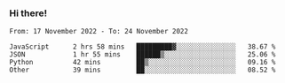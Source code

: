 ### Hi there!

<!--START_SECTION:waka-->

```text
From: 17 November 2022 - To: 24 November 2022

JavaScript      2 hrs 58 mins   █████████▓░░░░░░░░░░░░░░░   38.67 %
JSON            1 hr 55 mins    ██████▒░░░░░░░░░░░░░░░░░░   25.06 %
Python          42 mins         ██▒░░░░░░░░░░░░░░░░░░░░░░   09.16 %
Other           39 mins         ██░░░░░░░░░░░░░░░░░░░░░░░   08.52 %
```

<!--END_SECTION:waka-->
